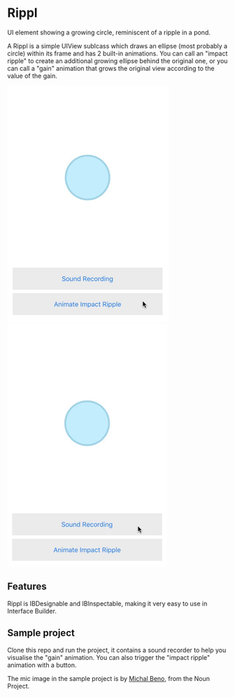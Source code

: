 # Rippl

UI element showing a growing circle, reminiscent of a ripple in a pond.

A Rippl is a simple UIView sublcass which draws an ellipse (most probably a circle) within its frame and has 2 built-in animations. You can call an "impact ripple" to create an additional growing ellipse behind the original one, or you can call a "gain" animation that grows the original view according to the value of the gain.

![Impact Ripple animation](https://raw.githubusercontent.com/jeanetienne/rippl/master/impact.gif)
![Gain animation](https://raw.githubusercontent.com/jeanetienne/rippl/master/gain.gif)

## Features
Rippl is IBDesignable and IBInspectable, making it very easy to use in Interface Builder.

## Sample project
Clone this repo and run the project, it contains a sound recorder to help you visualise the "gain" animation. You can also trigger the "impact ripple" animation with a button.

The mic image in the sample project is by [Michal Beno](https://thenounproject.com/term/microphone/636702/), from the Noun Project.